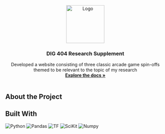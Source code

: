

<div align="center">
  <a href="https://github.com/othneildrew/Best-README-Template">
    <img src="https://images.vexels.com/media/users/3/316791/isolated/preview/7bd957a2f9ffe91e3b0d00609200041a-goose-holding-a-baseball-bat.png" alt="Logo" width="120" height="120">
  </a>

  <h3 align="center">DIG 404 Research Supplement</h3>

  <p align="center">
    Developed a website consisting of three classic arcade game spin-offs themed to be relevant to the topic of my research
    <br />
    <a href="https://github.com/owscork/dig-web-game"><strong>Explore the docs »</strong></a>
    <br />
    <br />
  </p>
</div>

## About the Project



## Built With

![Python][Python.ico]
![Pandas][Pandas.ico]
![TF][TF.ico]
![SciKit][SciKit.ico]
![Numpy][Numpy.ico]





[React.js]: https://img.shields.io/badge/React-20232A?style=for-the-badge&logo=react&logoColor=61DAFB
[React-url]: https://reactjs.org/
[Numpy.ico]: https://img.shields.io/badge/numpy-%23013243.svg?style=for-the-badge&logo=numpy&logoColor=white
[SciKit.ico]: https://img.shields.io/badge/scikit--learn-%23F7931E.svg?style=for-the-badge&logo=scikit-learn&logoColor=white
[Python.ico]: https://img.shields.io/badge/python-3670A0?style=for-the-badge&logo=python&logoColor=ffdd54
[Pandas.ico]: https://img.shields.io/badge/pandas-%23150458.svg?style=for-the-badge&logo=pandas&logoColor=white
[WebGL-url]: https://developer.mozilla.org/en-US/docs/Web/API/WebGL_API/Tutorial/Getting_started_with_WebGL
[TF.ico]: https://img.shields.io/badge/TensorFlow-%23FF6F00.svg?style=for-the-badge&logo=TensorFlow&logoColor=white
